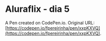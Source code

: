 # Aluraflix - dia 5

A Pen created on CodePen.io. Original URL: [https://codepen.io/fpereirinha/pen/xxpKXVQ](https://codepen.io/fpereirinha/pen/xxpKXVQ).


